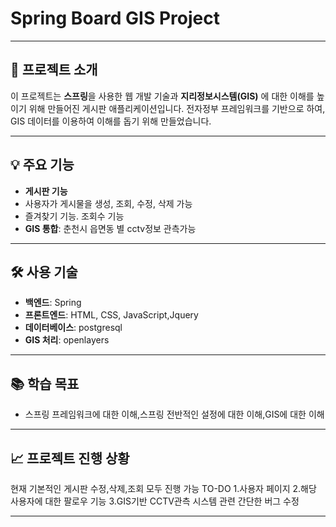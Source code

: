 # Spring Board GIS Project
---

## 🌟 프로젝트 소개

이 프로젝트는 **스프링**을 사용한 웹 개발 기술과 **지리정보시스템(GIS)** 에 대한 이해를 높이기 위해 만들어진 게시판 애플리케이션입니다. 
전자정부 프레임워크를 기반으로 하여, GIS 데이터를 이용하여 이해를 돕기 위해 만들었습니다.

---

## 💡 주요 기능

- **게시판 기능**
- 사용자가 게시물을 생성, 조회, 수정, 삭제 가능
-  즐겨찾기 기능. 조회수 기능
- **GIS 통합**: 춘천시 읍면동 별 cctv정보 관측가능


---

## 🛠 사용 기술

- **백엔드**: Spring
- **프론트엔드**: HTML, CSS, JavaScript,Jquery
- **데이터베이스**: postgresql
- **GIS 처리**: openlayers

---

## 📚 학습 목표

- 스프링 프레임워크에 대한 이해,스프링 전반적인 설정에 대한 이해,GIS에 대한 이해


---

## 📈 프로젝트 진행 상황
현재 기본적인 게시판 수정,삭제,조회 모두 진행 가능
TO-DO
1.사용자 페이지
2.해당 사용자에 대한 팔로우 기능
3.GIS기반 CCTV관측 시스템 관련 간단한 버그 수정


---



  
